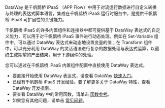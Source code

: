 DataWay 是千帆鹊桥 iPaaS （APP Flow）中用于对流运行数据进行自定义转换与处理的表达式脚本语言，集成在千帆鹊桥 iPaaS 运行时服务中，是提供千帆鹊桥 iPaaS 可扩展性的关键能力。

千帆鹊桥 iPaaS 的许多内置组件和连接器中都可提供基于 DataWay 表达式的自定义能力，可以用于对千帆鹊桥 iPaaS 事件进行动态处理。例如在 Set-Variable 组件中，可以通过 DataWay 表达式来动态地设置变量的值；在 Transform 组件中，可以充分利用 DataWay 的灵活语法进行复杂的数据处理与表达式运算，以最终生成期望的产出结果，用于下游组件的处理。

您可以通过在千帆鹊桥 iPaaS 内置组件配置中直接使用 DataWay 表达式。
- 要直接开始使用 DataWay 表达式，请查看 DataWay [快速入门](https://cloud.tencent.com/document/product/1270/55624)。
- 已经有千帆鹊桥 iPaaS 开发经验，要了解更多关于 DataWay 特性，查看 DataWay [开发指南](https://cloud.tencent.com/document/product/1270/55571)。
- 要查看 DataWay 中的常用函数，请单击 [函数参考](https://cloud.tencent.com/document/product/1270/55568)。
- 如果您有其他问题，请单击 [常见问题](https://cloud.tencent.com/document/product/1270/55561)。

